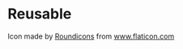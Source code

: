 # Reusable

Icon made by [Roundicons](http://www.flaticon.com/authors/roundicons) from www.flaticon.com 

